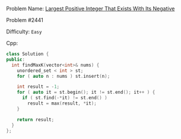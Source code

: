 Problem Name: [Largest Positive Integer That Exists With Its Negative](https://leetcode.com/problems/largest-positive-integer-that-exists-with-its-negative/)

Problem #2441

Difficulty: `Easy`

Cpp:

```cpp
class Solution {
public:
  int findMaxK(vector<int>& nums) {
    unordered_set < int > st;
    for ( auto n : nums ) st.insert(n);

    int result = -1;
    for ( auto it = st.begin(); it != st.end(); it++ ) {
      if ( st.find(-*it) != st.end() )
        result = max(result, *it);
    }

    return result;
  }
};
```
